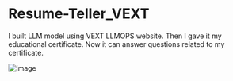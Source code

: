 # Resume-Teller_VEXT
I built LLM model using VEXT LLMOPS website. Then I gave it my educational certificate. Now it can answer questions related to my certificate.

![image](https://github.com/user-attachments/assets/be847366-2258-4ffd-ad2a-83542cf3f883)


